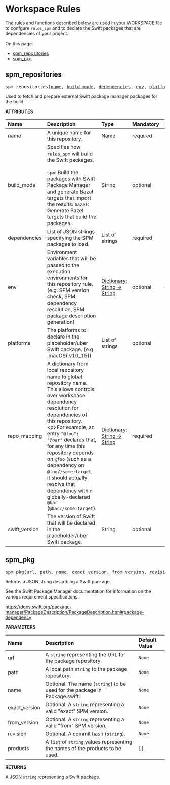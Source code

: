 <!-- Generated with Stardoc, Do Not Edit! -->
# Workspace Rules

The rules and functions described below are used in your WORKSPACE file to
confgure `rules_spm` and to declare the Swift packages that are dependencies
of your project.

On this page:

  * [spm_repositories](#spm_repositories)
  * [spm_pkg](#spm_pkg)


<a id="#spm_repositories"></a>

## spm_repositories

<pre>
spm_repositories(<a href="#spm_repositories-name">name</a>, <a href="#spm_repositories-build_mode">build_mode</a>, <a href="#spm_repositories-dependencies">dependencies</a>, <a href="#spm_repositories-env">env</a>, <a href="#spm_repositories-platforms">platforms</a>, <a href="#spm_repositories-repo_mapping">repo_mapping</a>, <a href="#spm_repositories-swift_version">swift_version</a>)
</pre>

Used to fetch and prepare external Swift package manager packages for the build.


**ATTRIBUTES**


| Name  | Description | Type | Mandatory | Default |
| :------------- | :------------- | :------------- | :------------- | :------------- |
| <a id="spm_repositories-name"></a>name |  A unique name for this repository.   | <a href="https://bazel.build/docs/build-ref.html#name">Name</a> | required |  |
| <a id="spm_repositories-build_mode"></a>build_mode |  Specifies how <code>rules_spm</code> will build the Swift packages.<br><br>  <code>spm</code>: Build the packages with Swift Package Manager and generate Bazel targets           that import the results.   <code>bazel</code>: Generate Bazel targets that build the packages.   | String | optional | "spm" |
| <a id="spm_repositories-dependencies"></a>dependencies |  List of JSON strings specifying the SPM packages to load.   | List of strings | required |  |
| <a id="spm_repositories-env"></a>env |  Environment variables that will be passed to the execution environments for this repository rule. (e.g. SPM version check, SPM dependency resolution, SPM package description generation)   | <a href="https://bazel.build/docs/skylark/lib/dict.html">Dictionary: String -> String</a> | optional | {} |
| <a id="spm_repositories-platforms"></a>platforms |  The platforms to declare in the placeholder/uber Swift package. (e.g. .macOS(.v10_15))   | List of strings | optional | [] |
| <a id="spm_repositories-repo_mapping"></a>repo_mapping |  A dictionary from local repository name to global repository name. This allows controls over workspace dependency resolution for dependencies of this repository.&lt;p&gt;For example, an entry <code>"@foo": "@bar"</code> declares that, for any time this repository depends on <code>@foo</code> (such as a dependency on <code>@foo//some:target</code>, it should actually resolve that dependency within globally-declared <code>@bar</code> (<code>@bar//some:target</code>).   | <a href="https://bazel.build/docs/skylark/lib/dict.html">Dictionary: String -> String</a> | required |  |
| <a id="spm_repositories-swift_version"></a>swift_version |  The version of Swift that will be declared in the placeholder/uber Swift package.   | String | optional | "5.3" |


<a id="#spm_pkg"></a>

## spm_pkg

<pre>
spm_pkg(<a href="#spm_pkg-url">url</a>, <a href="#spm_pkg-path">path</a>, <a href="#spm_pkg-name">name</a>, <a href="#spm_pkg-exact_version">exact_version</a>, <a href="#spm_pkg-from_version">from_version</a>, <a href="#spm_pkg-revision">revision</a>, <a href="#spm_pkg-products">products</a>)
</pre>

Returns a JSON string describing a Swift package.

See the Swift Package Manager documentation for information on the various
requirement specifications.

https://docs.swift.org/package-manager/PackageDescription/PackageDescription.html#package-dependency


**PARAMETERS**


| Name  | Description | Default Value |
| :------------- | :------------- | :------------- |
| <a id="spm_pkg-url"></a>url |  A <code>string</code> representing the URL for the package repository.   |  <code>None</code> |
| <a id="spm_pkg-path"></a>path |  A local path <code>string</code> to the package repository.   |  <code>None</code> |
| <a id="spm_pkg-name"></a>name |  Optional. The name (<code>string</code>) to be used for the package in Package.swift.   |  <code>None</code> |
| <a id="spm_pkg-exact_version"></a>exact_version |  Optional. A <code>string</code> representing a valid "exact" SPM version.   |  <code>None</code> |
| <a id="spm_pkg-from_version"></a>from_version |  Optional. A <code>string</code> representing a valid "from" SPM version.   |  <code>None</code> |
| <a id="spm_pkg-revision"></a>revision |  Optional. A commit hash (<code>string</code>).   |  <code>None</code> |
| <a id="spm_pkg-products"></a>products |  A <code>list</code> of <code>string</code> values representing the names of the products to be used.   |  <code>[]</code> |

**RETURNS**

A JSON `string` representing a Swift package.


